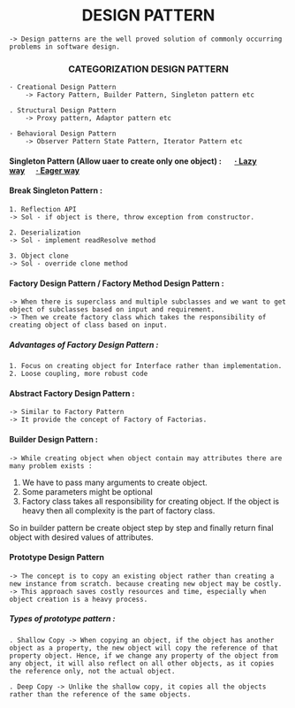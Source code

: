 # <center>DESIGN PATTERN</center>

    -> Design patterns are the well proved solution of commonly occurring problems in software design.

### <center>CATEGORIZATION DESIGN PATTERN</center>

    · Creational Design Pattern
        -> Factory Pattern, Builder Pattern, Singleton pattern etc

    . Structural Design Pattern
        -> Proxy pattern, Adaptor pattern etc

    · Behavioral Design Pattern
        -> Observer Pattern State Pattern, Iterator Pattern etc

#### Singleton Pattern (Allow uaer to create only one object) : <span style="margin-left: 20px;">[· Lazy way](https://github.com/krtuhin/Design_Patterns/blob/singleton/singleton/Student.java)</span><span style="margin-left: 20px;">[· Eager way](https://github.com/krtuhin/Design_Patterns/blob/singleton/singleton/Teacher.java)</span>

#### Break Singleton Pattern :

    1. Reflection API
    -> Sol - if object is there, throw exception from constructor.

    2. Deserialization
    -> Sol - implement readResolve method

    3. Object clone
    -> Sol - override clone method

#### Factory Design Pattern / Factory Method Design Pattern :

    -> When there is superclass and multiple subclasses and we want to get object of subclasses based on input and requirement.
    -> Then we create factory class which takes the responsibility of creating object of class based on input.

##### Advantages of Factory Design Pattern :

    1. Focus on creating object for Interface rather than implementation.
    2. Loose coupling, more robust code

#### Abstract Factory Design Pattern :

    -> Similar to Factory Pattern
    -> It provide the concept of Factory of Factorias.

#### Builder Design Pattern :

    -> While creating object when object contain may attributes there are many problem exists :

1. We have to pass many arguments to create object.
2. Some parameters might be optional
3. Factory class takes all responsibility for creating object. If the object is heavy then all complexity is the part of factory class.

So in builder pattern be create object step by step and finally return final object with desired values of attributes.

#### Prototype Design Pattern

    -> The concept is to copy an existing object rather than creating a new instance from scratch. because creating new object may be costly.
    -> This approach saves costly resources and time, especially when object creation is a heavy process.

##### Types of prototype pattern :

    . Shallow Copy -> When copying an object, if the object has another object as a property, the new object will copy the reference of that property object. Hence, if we change any property of the object from any object, it will also reflect on all other objects, as it copies the reference only, not the actual object.

    . Deep Copy -> Unlike the shallow copy, it copies all the objects rather than the reference of the same objects.
